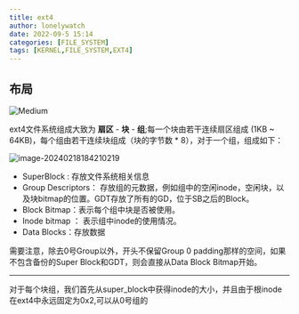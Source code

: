 ```yaml
---
title: ext4
author: lonelywatch
date: 2022-09-5 15:14
categories: [FILE_SYSTEM]
tags: [KERNEL,FILE_SYSTEM,EXT4] 
---
```


## 布局

![Medium](https://lonelywatch-1306651324.cos.ap-beijing.myqcloud.com/Medium.jpg)

ext4文件系统组成大致为 **扇区** - **块** - **组**;每一个块由若干连续扇区组成 (1KB ~ 64KB)，每个组由若干连续块组成（块的字节数 * 8），对于一个组，组成如下：

![image-20240218184210219](https://lonelywatch-1306651324.cos.ap-beijing.myqcloud.com/image-20240218184210219.png)

- SuperBlock : 存放文件系统相关信息
- Group Descriptors： 存放组的元数据，例如组中的空闲inode，空闲块，以及块bitmap的位置。GDT存放了所有的GD，位于SB之后的Block。
- Block Bitmap：表示每个组中块是否被使用。
- Inode bitmap ： 表示组中inode的使用情况。
- Data Blocks：存放数据

需要注意，除去0号Group以外，开头不保留Group 0 padding那样的空间，如果不包含备份的Super Block和GDT，则会直接从Data Block Bitmap开始。

---

对于每个块组，我们首先从super_block中获得inode的大小，并且由于根inode在ext4中永远固定为0x2,可以从0号组的